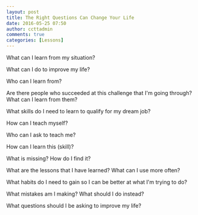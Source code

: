 ```yaml
---
layout: post
title: The Right Questions Can Change Your Life
date: 2016-05-25 07:50
author: ccttadmin
comments: true
categories: [Lessons]
---
```

What can I learn from my situation?

What can I do to improve my life?

Who can I learn from?

Are there people who succeeded at this challenge that I'm going through? What can I learn from them?

What skills do I need to learn to qualify for my dream job?

How can I teach myself?

Who can I ask to teach me?

How can I learn this (skill)?

What is missing? How do I find it?

What are the lessons that I have learned? What can I use more often?

What habits do I need to gain so I can be better at what I'm trying to do?

What mistakes am I making? What should I do instead?

What questions should I be asking to improve my life?

